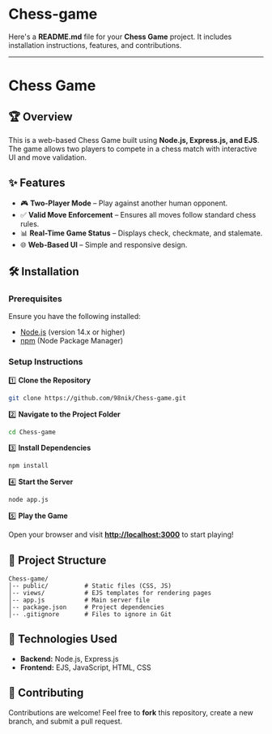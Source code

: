 # Chess-game
Here's a **README.md** file for your **Chess Game** project. It includes installation instructions, features, and contributions.  

---

# Chess Game

## 🏆 Overview

This is a web-based Chess Game built using **Node.js, Express.js, and EJS**. The game allows two players to compete in a chess match with interactive UI and move validation.

## ✨ Features

- 🎮 **Two-Player Mode** – Play against another human opponent.  
- ✅ **Valid Move Enforcement** – Ensures all moves follow standard chess rules.  
- 📊 **Real-Time Game Status** – Displays check, checkmate, and stalemate.  
- 🌐 **Web-Based UI** – Simple and responsive design.  

## 🛠 Installation

### Prerequisites

Ensure you have the following installed:

- [Node.js](https://nodejs.org/) (version 14.x or higher)  
- [npm](https://www.npmjs.com/) (Node Package Manager)  

### Setup Instructions

1️⃣ **Clone the Repository**  

```bash
git clone https://github.com/98nik/Chess-game.git
```

2️⃣ **Navigate to the Project Folder**  

```bash
cd Chess-game
```

3️⃣ **Install Dependencies**  

```bash
npm install
```

4️⃣ **Start the Server**  

```bash
node app.js
```

5️⃣ **Play the Game**  

Open your browser and visit **[http://localhost:3000](http://localhost:3000)** to start playing!  

## 📂 Project Structure

```
Chess-game/
│-- public/          # Static files (CSS, JS)
│-- views/           # EJS templates for rendering pages
│-- app.js           # Main server file
│-- package.json     # Project dependencies
│-- .gitignore       # Files to ignore in Git
```

## 🚀 Technologies Used

- **Backend:** Node.js, Express.js  
- **Frontend:** EJS, JavaScript, HTML, CSS  

## 🤝 Contributing

Contributions are welcome! Feel free to **fork** this repository, create a new branch, and submit a pull request.  
